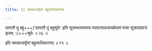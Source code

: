 ```yaml
---
title: 11 चमसाध्वर्यूणां बहुत्वाधिकरणम्

---
```


उत्पत्तौ तु बहु+++(‘उत्पत्तौ तु बहुश्रुतेः’ इति सूत्रस्थभाष्यस्य स्पष्टत्वादव्याख्येयतां मत्वा सूत्रपाठमात्रं कृतम् ।)+++श्रुतेः ॥ २६ ॥

इति चमसाध्वर्यूणां बहुत्वाधिकरणम् ॥ ११ ॥
